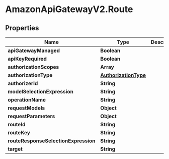 # AmazonApiGatewayV2.Route

## Properties

Name | Type | Description | Notes
------------ | ------------- | ------------- | -------------
**apiGatewayManaged** | **Boolean** |  | [optional] 
**apiKeyRequired** | **Boolean** |  | [optional] 
**authorizationScopes** | **Array** |  | [optional] 
**authorizationType** | [**AuthorizationType**](AuthorizationType.md) |  | [optional] 
**authorizerId** | **String** |  | [optional] 
**modelSelectionExpression** | **String** |  | [optional] 
**operationName** | **String** |  | [optional] 
**requestModels** | **Object** |  | [optional] 
**requestParameters** | **Object** |  | [optional] 
**routeId** | **String** |  | [optional] 
**routeKey** | **String** |  | 
**routeResponseSelectionExpression** | **String** |  | [optional] 
**target** | **String** |  | [optional] 


